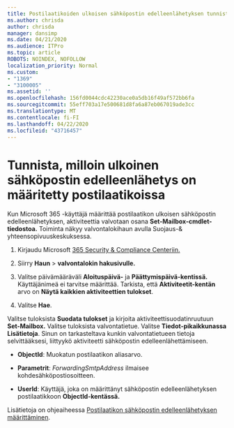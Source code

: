 ```yaml
---
title: Postilaatikoiden ulkoisen sähköpostin edelleenlähetyksen tunnistaminen valvontalokeissa
ms.author: chrisda
author: chrisda
manager: dansimp
ms.date: 04/21/2020
ms.audience: ITPro
ms.topic: article
ROBOTS: NOINDEX, NOFOLLOW
localization_priority: Normal
ms.custom:
- "1369"
- "3100005"
ms.assetid: ''
ms.openlocfilehash: 156fd0044cdc42230ace0a5db16f49af572bb6fa
ms.sourcegitcommit: 55eff703a17e500681d8fa6a87eb067019ade3cc
ms.translationtype: MT
ms.contentlocale: fi-FI
ms.lasthandoff: 04/22/2020
ms.locfileid: "43716457"
---
```

# <a name="identify-when-external-email-forwarding-is-configured-on-mailboxes"></a>Tunnista, milloin ulkoinen sähköpostin edelleenlähetys on määritetty postilaatikoissa

Kun Microsoft 365 -käyttäjä määrittää postilaatikon ulkoisen sähköpostin edelleenlähetyksen, aktiviteettia valvotaan osana **Set-Mailbox-cmdlet-tiedostoa.** Toiminta näkyy valvontalokihaun avulla Suojaus-& yhteensopivuuskeskuksessa.

1. Kirjaudu Microsoft [365 Security & Compliance Centeriin.](https://protection.office.com/)

2. Siirry **Haun** > **valvontalokin hakusivulle.**

3. Valitse päivämääräväli **Aloituspäivä-** ja **Päättymispäivä-kentissä.** Käyttäjänimeä ei tarvitse määrittää. Tarkista, että **Aktiviteetit-kentän** arvo on **Näytä kaikkien aktiviteettien tulokset**.

4. Valitse **Hae**.

Valitse tuloksista **Suodata tulokset** ja kirjoita aktiviteettisuodatinruutuun **Set-Mailbox.** Valitse tuloksista valvontatietue. Valitse **Tiedot-pikaikkunassa** **Lisätietoja**. Sinun on tarkasteltava kunkin valvontatietueen tietoja selvittääksesi, liittyykö aktiviteetti sähköpostin edelleenlähettämiseen.

- **ObjectId**: Muokatun postilaatikon aliasarvo.

- **Parametrit**: _ForwardingSmtpAddress_ ilmaisee kohdesähköpostiosoitteen.

- **UserId**: Käyttäjä, joka on määrittänyt sähköpostin edelleenlähetyksen postilaatikkoon **ObjectId-kentässä.**

Lisätietoja on ohjeaiheessa [Postilaatikon sähköpostin edelleenlähetyksen määrittäminen](https://docs.microsoft.com/office365/securitycompliance/auditing-troubleshooting-scenarios#determining-who-set-up-email-forwarding-for-a-mailbox).
